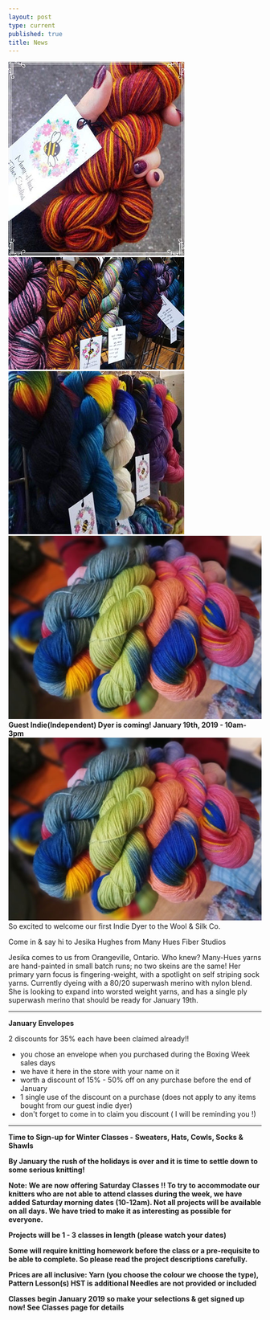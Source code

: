 ```yaml
---
layout: post
type: current
published: true
title: News
---
```


<img src="/img/indie.jpg">
<img src="/img/indie2.jpg">
<img src="/img/indie3.jpg">
<img src="/img/indie_jan.jpg">
 <strong>Guest Indie(Independent) Dyer is coming!
January 19th, 2019 - 10am-3pm </strong>
<img src="/img/indie_jan.jpg">
So excited to welcome our first Indie Dyer to the Wool & Silk Co.
 
Come in & say hi to Jesika Hughes from Many Hues Fiber Studios
 
Jesika comes to us from Orangeville, Ontario. Who knew?   Many-Hues yarns are hand-painted in small batch runs; no two skeins are the same!
Her primary yarn focus is fingering-weight, with a spotlight on self striping sock yarns. Currently dyeing with a 80/20 superwash merino with nylon blend.  She is looking to expand into worsted weight yarns, and has a single ply superwash merino that should be ready for January 19th. 
<hr />
<strong>January Envelopes</strong>

2 discounts for 35% each have been claimed already!!

-  you chose an envelope when you purchased during the Boxing Week sales days
-  we have it here in the store with your name on it
-  worth a discount of 15% - 50% off on any purchase before the end of January
- 1 single use of the discount on a purchase (does not apply to any items bought from our guest indie dyer)
- don't forget to come in to claim you discount ( I will be reminding you !) 
<hr />
 
<strong>Time to Sign-up for Winter Classes - Sweaters, Hats, Cowls, Socks & Shawls

By January the rush of the holidays is over and it is time to settle down to some serious knitting!

Note:   We are now offering Saturday Classes !!
To try to accommodate our knitters who are not able to attend classes during the week, we have added Saturday morning dates (10-12am). Not all projects will be available on all days. We have tried to make it as interesting as possible for everyone.

Projects will be 1 - 3 classes in length (please watch your dates)

Some will require knitting homework before the class or a pre-requisite to be able to complete. So please read the project descriptions carefully. 

Prices are all inclusive: 
Yarn (you choose the colour we choose the type),
Pattern
Lesson(s) 
HST is additional 
Needles are not provided or included

<strong>Classes begin January 2019 so make your selections & get signed up now! See Classes page for details</strong>

